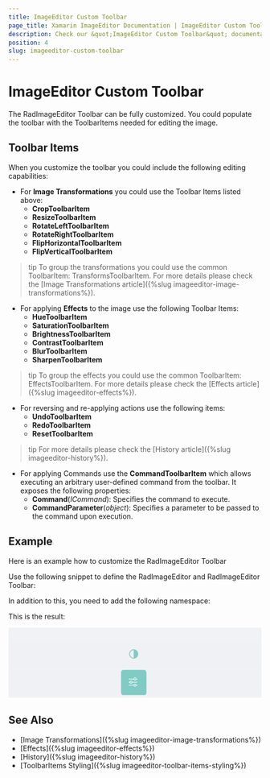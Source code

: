 ```yaml
---
title: ImageEditor Custom Toolbar
page_title: Xamarin ImageEditor Documentation | ImageEditor Custom Toolbar
description: Check our &quot;ImageEditor Custom Toolbar&quot; documentation article for Telerik ImageEditor for Xamarin control.
position: 4
slug: imageeditor-custom-toolbar
---
```


# ImageEditor Custom Toolbar

The RadImageEditor Toolbar can be fully customized. You could populate the toolbar with the ToolbarItems needed for editing the image.

## Toolbar Items

When you customize the toolbar you could include the following editing capabilities:

* For **Image Transformations** you could use the Toolbar Items listed above:
	* **CropToolbarItem**
	* **ResizeToolbarItem**
	* **RotateLeftToolbarItem**
	* **RotateRightToolbarItem**
	* **FlipHorizontalToolbarItem**
	* **FlipVerticalToolbarItem**
	
>tip To group the transformations you could use the common ToolbarItem: TransformsToolbarItem. For more details please check the [Image Transformations article]({%slug imageeditor-image-transformations%}).
	
* For applying **Effects** to the image use the following Toolbar Items:
	* **HueToolbarItem**
	* **SaturationToolbarItem**
	* **BrightnessToolbarItem**
	* **ContrastToolbarItem**
	* **BlurToolbarItem**
	* **SharpenToolbarItem**
	
>tip To group the effects you could use the common ToolbarItem: EffectsToolbarItem. For more details please check the [Effects article]({%slug imageeditor-effects%}). 

* For reversing and re-applying actions use the following items:
	* **UndoToolbarItem**
	* **RedoToolbarItem**
	* **ResetToolbarItem**
	
>tip For more details please check the [History article]({%slug imageeditor-history%}).

* For applying Commands use the **CommandToolbarItem** which allows executing an arbitrary user-defined command from the toolbar. It exposes the following properties:
	* **Command**(*ICommand*): Specifies the command to execute. 
	* **CommandParameter**(*object*): Specifies a parameter to be passed to the command upon execution.

## Example

Here is an example how to customize the RadImageEditor Toolbar

Use the following snippet to define the RadImageEditor and RadImageEditor Toolbar:

<snippet id='imageeditor-custom-toolbar'/>

In addition to this, you need to add the following namespace:

<snippet id='xmlns-telerikimageeditor'/>

This is the result:

![ImageEditor Custom Toolbar](images/imageeditor-custom-toolbar.png "ImageEditor Custom Toolbar")

## See Also

- [Image Transformations]({%slug imageeditor-image-transformations%})
- [Effects]({%slug imageeditor-effects%})
- [History]({%slug imageeditor-history%})
- [ToolbarItems Styling]({%slug imageeditor-toolbar-items-styling%})


